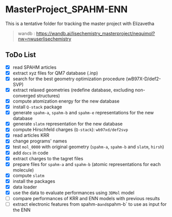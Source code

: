 # MasterProject_SPAHM-ENN
This is a tentative folder for tracking the master project with Elizavetha
> wandb : https://wandb.ai/lisechemistry_masterproject/nequimol?nw=nwuserlisechemistry

## ToDo List
- [X] read SPAHM articles
- [X] extract xyz files for QM7 database (.inp)
- [X] search for the best geometry optimization procedure (wB97X-D/def2-SVP)
- [X] extract relaxed geometries (redefine database, excluding non-converged structures)
- [X] compute atomization energy for the new database
- [X] install `Q-stack` package
- [X] generate `spahm-a`, `spahm-b` and `spahm-e` representations for the new database
- [X] generate `slatm` representation for the new database 
- [X] compute Hirschfeld charges (`Q-stack`): `wb97xd/def2svp`
- [X] read articles KRR
- [X] change programs' names
- [X] test `mol_0000` with original geometry (`spahm-a`, `spahm-b` and `slatm`, `hirsh`)
- [X] add `docs` in code
- [X] extract charges to the tagret files
- [X] prepare files for `spahm-a` and `spahm-b` (atomic representations for each molecule)
- [X] compute `slatm`
- [X] install the packages
- [X] data loader
- [X] use the data to evaluate performances using `3DMol` model
- [ ] compare performances of KRR and ENN models with previous results
- [ ] extract electronic features from spahm-a` and `spahm-b` to use as input for the ENN

